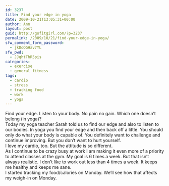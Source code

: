 ```yaml
---
id: 3237
title: Find your edge in yoga
date: 2009-10-21T13:05:31+00:00
author: Ann
layout: post
guid: http://gofitgirl.com/?p=3237
permalink: /2009/10/21/find-your-edge-in-yoga/
sfw_comment_form_password:
  - jkDoQGHav7YL
sfw_pwd:
  - JJqhtThR5pis
categories:
  - exercise
  - general fitness
tags:
  - cardio
  - stress
  - tracking food
  - work
  - yoga
---
```

Find your edge. Listen to your body. No pain no gain. Which one doesn&#8217;t belong (in yoga)?  
Today my yoga teacher Sarah told us to find our edge and also to listen to our bodies. In yoga you find your edge and then back off a little. You should only do what your body is capable of. You definitely want to challenge and continue improving. But you don&#8217;t want to hurt yourself.  
I love my cardio, too. But the attitude is so different.  
As I continue to be crazy busy at work I am making it even more of a priority to attend classes at the gym. My goal is 6 times a week. But that isn&#8217;t always realistic. I don&#8217;t like to work out less than 4 times a week. It keeps me healthy and keeps me sane.  
I started tracking my food/calories on Monday. We&#8217;ll see how that affects my weigh-in on Monday.